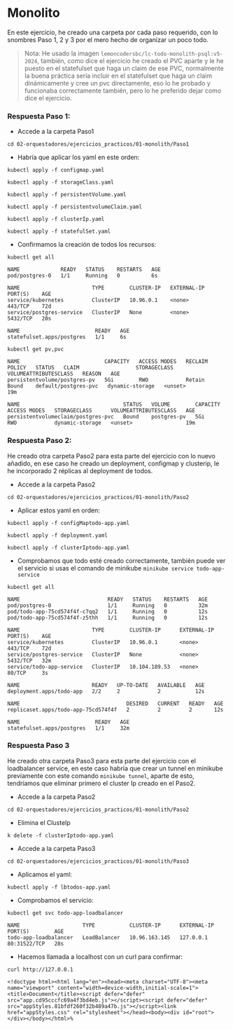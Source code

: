 # Monolito
En este ejercicio, he creado una carpeta por cada paso requerido, con lo snombres Paso 1, 2 y 3 por el mero hecho de organizar un poco todo.
> Nota: He usado la imagen `lemoncodersbc/lc-todo-monolith-psql:v5-2024`, también, como dice el ejercicio he creado el PVC aparte y le he puesto en el statefulset que haga un claim de ese PVC, normalmente la buena práctica sería incluir en el statefulset que haga un claim dinámicamente y cree un pvc directamente, eso lo he probado y funcionaba correctamente también, pero lo he preferido dejar como dice el ejercicio. 

### Respuesta Paso 1:

- Accede a la carpeta Paso1
```
cd 02-orquestadores/ejercicios_practicos/01-monolith/Paso1
```
- Habría que aplicar los yaml en este orden:
```
kubectl apply -f configmap.yaml
```
```
kubectl apply -f storageClass.yaml
```
```
kubectl apply -f persistentVolume.yaml
```
```
kubectl apply -f persistentvolumeClaim.yaml
```
```
kubectl apply -f clusterIp.yaml
```
```
kubectl apply -f statefulSet.yaml
```

- Confirmamos la creación de todos los recursos:
```
kubectl get all
```
```
NAME             READY   STATUS    RESTARTS   AGE
pod/postgres-0   1/1     Running   0          6s

NAME                       TYPE        CLUSTER-IP   EXTERNAL-IP   PORT(S)    AGE
service/kubernetes         ClusterIP   10.96.0.1    <none>        443/TCP    72d
service/postgres-service   ClusterIP   None         <none>        5432/TCP   20s

NAME                        READY   AGE
statefulset.apps/postgres   1/1     6s
```
```
kubectl get pv,pvc
```
```
NAME                           CAPACITY   ACCESS MODES   RECLAIM POLICY   STATUS   CLAIM                  STORAGECLASS      VOLUMEATTRIBUTESCLASS   REASON   AGE
persistentvolume/postgres-pv   5Gi        RWO            Retain           Bound    default/postgres-pvc   dynamic-storage   <unset>                          19m

NAME                                 STATUS   VOLUME        CAPACITY   ACCESS MODES   STORAGECLASS      VOLUMEATTRIBUTESCLASS   AGE
persistentvolumeclaim/postgres-pvc   Bound    postgres-pv   5Gi        RWO            dynamic-storage   <unset>                 19m
```

### Respuesta Paso 2:
He creado otra carpeta Paso2 para esta parte del ejercicio con lo nuevo añadido, en ese caso he creado un deployment, configmap y clusterip, le he incorporado 2 réplicas al deployment de todos.

- Accede a la carpeta Paso2
```
cd 02-orquestadores/ejercicios_practicos/01-monolith/Paso2
```
- Aplicar estos yaml en orden:
```
kubectl apply -f configMaptodo-app.yaml
```
```
kubectl apply -f deployment.yaml 
```
```
kubectl apply -f clusterIptodo-app.yaml
```
- Comprobamos que todo esté creado correctamente, también puede ver el servicio si usas el comando de minikube 
`minikube service todo-app-service`
```
kubectl get all
```
```
NAME                            READY   STATUS    RESTARTS   AGE
pod/postgres-0                  1/1     Running   0          32m
pod/todo-app-75cd574f4f-c7qq2   1/1     Running   0          12s
pod/todo-app-75cd574f4f-z5thh   1/1     Running   0          12s

NAME                       TYPE        CLUSTER-IP      EXTERNAL-IP   PORT(S)    AGE
service/kubernetes         ClusterIP   10.96.0.1       <none>        443/TCP    72d
service/postgres-service   ClusterIP   None            <none>        5432/TCP   32m
service/todo-app-service   ClusterIP   10.104.189.53   <none>        80/TCP     3s

NAME                       READY   UP-TO-DATE   AVAILABLE   AGE
deployment.apps/todo-app   2/2     2            2           12s

NAME                                  DESIRED   CURRENT   READY   AGE
replicaset.apps/todo-app-75cd574f4f   2         2         2       12s

NAME                        READY   AGE
statefulset.apps/postgres   1/1     32m
```
### Respuesta Paso 3

He creado otra carpeta Paso3 para esta parte del ejercicio con el loadbalancer service, en este caso habría que crear un tunnel en minikube previamente con este comando `minikube tunnel`, aparte de esto, tendríamos que eliminar primero el cluster Ip creado en el Paso2.

- Accede a la carpeta Paso2
```
cd 02-orquestadores/ejercicios_practicos/01-monolith/Paso2
```
- Elimina el ClusteIp
```
k delete -f clusterIptodo-app.yaml
```
- Accede a la carpeta Paso3
```
cd 02-orquestadores/ejercicios_practicos/01-monolith/Paso3
```
- Aplicamos el yaml:
```
kubectl apply -f lbtodos-app.yaml
```
- Comprobamos el servicio:
```
kubectl get svc todo-app-loadbalancer
```
```
NAME                    TYPE           CLUSTER-IP      EXTERNAL-IP   PORT(S)        AGE
todo-app-loadbalancer   LoadBalancer   10.96.163.145   127.0.0.1     80:31522/TCP   28s
```
- Hacemos llamada a localhost con un curl para confirmar:
```
curl http://127.0.0.1
```
```
<!doctype html><html lang="en"><head><meta charset="UTF-8"><meta name="viewport" content="width=device-width,initial-scale=1"><title>Document</title><script defer="defer" src="app.cd95cccfc69a4f3bd4eb.js"></script><script defer="defer" src="appStyles.81bfdf260f32b489a47b.js"></script><link href="appStyles.css" rel="stylesheet"></head><body><div id="root"></div></body></html>%  
```